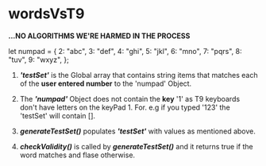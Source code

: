 # wordsVsT9

**...NO ALGORITHMS WE'RE HARMED IN THE PROCESS**



  let numpad = {
    2: "abc",
    3: "def",
    4: "ghi",
    5: "jkl",
    6: "mno",
    7: "pqrs",
    8: "tuv",
    9: "wxyz",
  };
  

1. _**'testSet'**_ is the Global array that contains string items that matches each of the **user entered number** to the 'numpad' Object.

2. The _**'numpad'**_ Object does not contain the **key** '1' as T9 keyboards don't have letters on the keyPad 1.
    For. e.g if you typed '123' the 'testSet' will contain [].
		
3. _**generateTestSet()**_  populates _**'testSet'**_ with values as mentioned above.

4.	_**checkValidity()**_ is called by _**generateTestSet()**_ and it returns true if the word matches and flase otherwise.

 


